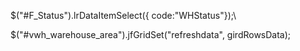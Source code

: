 \$(\"#F_Status\").lrDataItemSelect({ code:\"WHStatus\"});\
\$(\"#vwh_warehouse_area\").jfGridSet(\"refreshdata\", girdRowsData);
